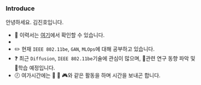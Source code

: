 ### Introduce
안녕하세요. 김진호입니다. 

* :pencil: 이력서는 [여기](https://violet0929.github.io)에서 확인할 수 있습니다.
* 
* :pencil2: 현재 ```IEEE 802.11be```, ```GAN```, ```MLOps```에 대해 공부하고 있습니다.
* :question: 최근 ```Diffusion```, ```IEEE 802.11be```기술에 관심이 많으며, :page_facing_up:관련 연구 동향 파악 및 :book:학습 예정입니다.
* :clock7: 여가시간에는 :musical_note: :walking: :video_game:와 같은 활동을 하며 시간을 보내곤 합니다.
